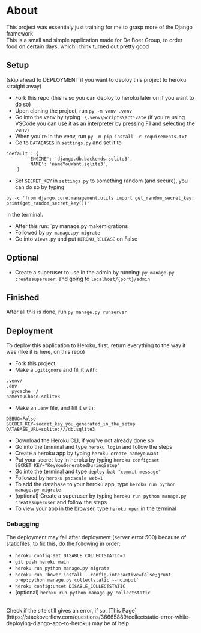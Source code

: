 # About
This project was essentialy just training for me to grasp more of the Django framework
<br>
This is a small and simple application made for De Boer Group, to order food on certain days, which i think turned out pretty good


## Setup
(skip ahead to DEPLOYMENT if you want to deploy this project to heroku straight away)
* Fork this repo (this is so you can deploy to heroku later on if you want to do so)
* Upon cloning the project, run `py -m venv .venv`
* Go into the venv by typing `.\.venv\Scripts\activate`
(if you're using VSCode you can use it as an interpreter by pressing F1 and selecting the venv)
* When you're in the venv, run `py -m pip install -r requirements.txt`
* Go to `DATABASES` in `settings.py` and set it to 
```
'default': {
        'ENGINE': 'django.db.backends.sqlite3',
        'NAME': 'nameYouWant.sqlite3',
    }
```
* Set `SECRET_KEY` in `settings.py` to something random (and secure), you can do so by typing <br>
```
py -c 'from django.core.management.utils import get_random_secret_key; print(get_random_secret_key())'
```
in the terminal.
* After this run: `py manage.py makemigrations
* Followed by `py manage.py migrate`
* Go into `views.py` and put `HEROKU_RELEASE` on False

## Optional
* Create a superuser to use in the admin by running: `py manage.py createsuperuser`. and going to `localhost/{port}/admin`

## Finished
After all this is done, run `py manage.py runserver`

## Deployment
To deploy this application to Heroku, first, return everything to the way it was (like it is here, on this repo)
* Fork this project
* Make a `.gitignore` and fill it with:
```
.venv/
.env
__pycache__/
nameYouChose.sqlite3
```
* Make an `.env` file, and fill it with:
```
DEBUG=False
SECRET_KEY=secret_key_you_generated_in_the_setup
DATABASE_URL=sqlite:///db.sqlite3
```
* Download the Heroku CLI, if you've not already done so
* Go into the terminal and type `heroku login` and follow the steps
* Create a heroku app by typing `heroku create nameyouwant`
* Put your secret key in heroku by typing `heroku config:set SECRET_KEY="KeyYouGeneratedDuringSetup"`
* Go into the terminal and type `deploy.bat "commit message"`
* Followed by `heroku ps:scale web=1`
* To add the database to your heroku app, type `heroku run python manage.py migrate`
* (optional) Create a superuser by typing `heroku run python manage.py createsuperuser` and follow the steps
* To view your app in the browser, type `heroku open` in the terminal

### Debugging
The deployment may fail after deployment (server error 500) because of staticfiles, to fix this, do the following in order:
* `heroku config:set DISABLE_COLLECTSTATIC=1`
* `git push heroku main`
* `heroku run python manage.py migrate`
* `heroku run 'bower install --config.interactive=false;grunt prep;python manage.py collectstatic --noinput'`
* `heroku config:unset DISABLE_COLLECTSTATIC`
* (optional) `heroku run python manage.py collectstatic`
<br>
Check if the site still gives an error, if so, [This Page](https://stackoverflow.com/questions/36665889/collectstatic-error-while-deploying-django-app-to-heroku) may be of help
